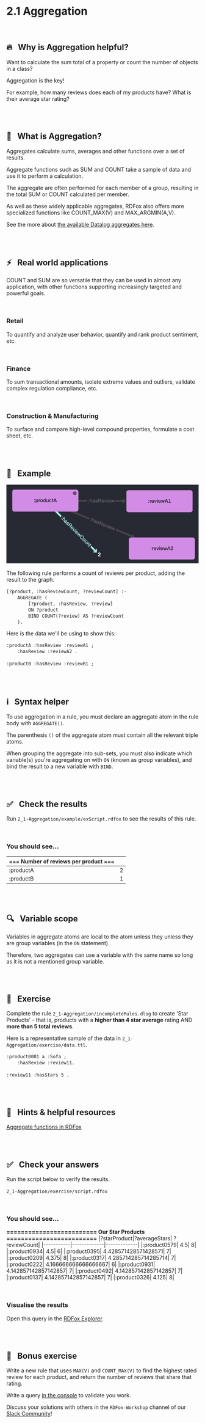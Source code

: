 # 2.1 Aggregation

<br>

## 🔥 &nbsp; Why is Aggregation helpful?

Want to calculate the sum total of a property or count the number of objects in a class?

Aggregation is the key!

For example, how many reviews does each of my products have? What is their average star rating?

<br>
<br>

## 📖 &nbsp; What is Aggregation?

Aggregates calculate sums, averages and other functions over a set of results. 

Aggregate functions such as SUM and COUNT take a sample of data and use it to perform a calculation.

The aggregate are often performed for each member of a group, resulting in the total SUM or COUNT calculated per member.

As well as these widely applicable aggregates, RDFox also offers more specialized functions like COUNT_MAX(V) and MAX_ARGMIN(A,V).

See the more about [the available Datalog aggregates here](https://docs.oxfordsemantic.tech/reasoning.html#aggregate-syntax).

<br>
<br>

## ⚡ &nbsp; Real world applications

COUNT and SUM are so versatile that they can be used in almost any application, with other functions supporting increasingly targeted and powerful goals.

<br>

### Retail

To quantify and analyze user behavior, quantify and rank product sentiment, etc.

<br>

### Finance

To sum transactional amounts, isolate extreme values and outliers, validate complex regulation compliance, etc.

<br>

### Construction & Manufacturing

To surface and compare high-level compound properties, formulate a cost sheet, etc.

<br>
<br>

## 🔬 &nbsp; Example

![Aggregation](../images/aggregation.png)

The following rule performs a count of reviews per product, adding the result to the graph.

```
[?product, :hasReviewCount, ?reviewCount] :-
    AGGREGATE (
        [?product, :hasReview, ?review]
        ON ?product
        BIND COUNT(?review) AS ?reviewCount
    ).
```

Here is the data we'll be using to show this:

```
:productA :hasReview :reviewA1 ;
    :hasReview :reviewA2 .

:productB :hasReview :reviewB1 ;
```
<br>
<br>

## ℹ️ &nbsp; Syntax helper

To use aggregation in a rule, you must declare an aggregate atom in the rule body with `AGGREGATE()`.

The parenthesis `()` of the aggregate atom must contain all the relevant triple atoms.

When grouping the aggregate into sub-sets, you must also indicate which variable(s) you're aggregating on with `ON` (known as group variables), and bind the result to a new variable with `BIND`.

<br>
<br>

## ✅ &nbsp; Check the results

Run `2_1-Aggregation/example/exScript.rdfox` to see the results of this rule.

<br>

### You should see...

|=== Number of reviews per product ===||
|-----------|-------------|
|:productA| 2| 
|:productB| 1| 

<br>
<br>

## 🔍 &nbsp; Variable scope

Variables in aggregate atoms are local to the atom unless they unless they are group variables (in the `ON` statement).

Therefore, two aggregates can use a variable with the same name so long as it is not a mentioned group variable.

<br>
<br>

## 🚀 &nbsp; Exercise

Complete the rule `2_1-Aggregation/incompleteRules.dlog` to create 'Star Products' - that is, products with a **higher than 4 star average** rating AND **more than 5 total reviews**.

Here is a representative sample of the data in `2_1-Aggregation/exercise/data.ttl`.

```
:product0001 a :Sofa ;
    :hasReview :review11.

:review11 :hasStars 5 .
```

<br>
<br>

## 📌 &nbsp; Hints & helpful resources

[Aggregate functions in RDFox](https://docs.oxfordsemantic.tech/querying.html#aggregate-functions)

<br>
<br>

## ✅ &nbsp; Check your answers

Run the script below to verify the results.

`2_1-Aggregation/exercise/script.rdfox`

<br>

### You should see...

**========================= Our Star Products =========================**
|?starProduct|?averageStars|	?reviewCount|
|-----------|-------------|-------------|
|:product0579|	4.5|	8|
|:product0934|	4.5|	6|
|:product0395|	4.428571428571428571|	7|
|:product0209|	4.375|	8|
|:product0317|	4.285714285714285714|	7|
|:product0222|	4.166666666666666667|	6|
|:product0931|	4.142857142857142857|	7|
|:product0492|	4.142857142857142857|	7|
|:product0137|	4.142857142857142857|	7|
|:product0326|	4.125|	8|

<br>

### Visualise the results

Open this query in the [RDFox Explorer](http://localhost:12110/console/datastores/explore?datastore=default&query=SELECT%20%3FstarProduct%20%3FaverageStars%20%3FreviewCount%0AWHERE%20%7B%0A%20%20%20%20%3FstarProduct%20a%20%3AStarProduct%20%3B%0A%20%20%20%20%3AhasAverageStars%20%3FaverageStars%20%3B%0A%20%20%20%20%3AhasReviewCount%20%3FreviewCount%20.%0A%7D%20ORDER%20BY%20DESC%28%3FaverageStars%29).

<br>
<br>

## 👏 &nbsp; Bonus exercise

Write a new rule that uses `MAX(V)` and `COUNT_MAX(V)` to find the highest rated review for each product, and return the number of reviews that share that rating.

Write a query [in the console](http://localhost:12110/console/datastores/sparql?datastore=default) to validate you work.

Discuss your solutions with others in the `RDFox-Workshop` channel of our [Slack Community](https://join.slack.com/t/rdfox/shared_invite/zt-1z7dnm2ad-WoKRf~~3CynB_KTi5X0RHg)!
